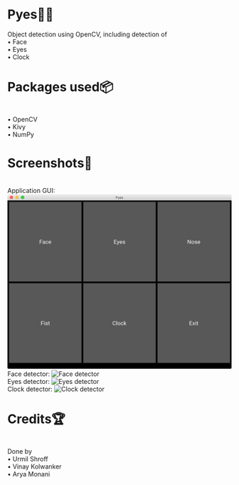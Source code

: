 # Pyes🐍👀

Object detection using OpenCV, including detection of<br>• Face<br>• Eyes<br>• Clock

# Packages used📦
<br>• OpenCV<br>• Kivy<br>• NumPy

# Screenshots📸
<br>Application GUI: ![Kivy app](screenshots/gui.png)
<br>Face detector: ![Face detector](screenshots/face.png)
<br>Eyes detector: ![Eyes detector](screenshots/eyes.png)
<br>Clock detector: ![Clock detector](screenshots/clock.png)

# Credits🏆
<br>Done by<br>• Urmil Shroff<br>• Vinay Kolwanker<br>• Arya Monani
